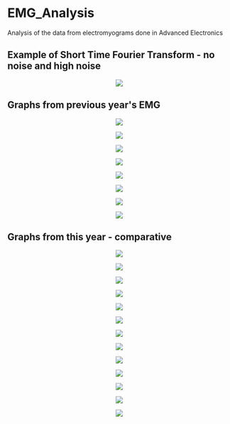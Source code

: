 # EMG_Analysis
Analysis of the data from electromyograms done in Advanced Electronics

## Example of Short Time Fourier Transform - no noise and high noise

<p align="center">
  <img src="Images/stft_example.png"/>
</p>

## Graphs from previous year's EMG

<p align="center">
  <img src="Images/adrianne_graph.png"/>
</p>

<p align="center">
  <img src="Images/irma_graph.png"/>
</p>

<p align="center">
  <img src="Images/jord_graph.png"/>
</p>

<p align="center">
  <img src="Images/marijn_graph.png"/>
</p>

<p align="center">
  <img src="Images/shania_graph.png"/>
</p>

<p align="center">
  <img src="Images/timour_graph.png"/>
</p>

<p align="center">
  <img src="Images/wladimir_graph.png"/>
</p>

<p align="center">
  <img src="Images/zeynep_graph.png"/>
</p>

## Graphs from this year - comparative

<p align="center">
  <img src="Images/EMG1_graph.png"/>
</p>

<p align="center">
  <img src="Images/EMG2_graph.png"/>
</p>

<p align="center">
  <img src="Images/EMG3_graph.png"/>
</p>

<p align="center">
  <img src="Images/EMG4_graph.png"/>
</p>

<p align="center">
  <img src="Images/EMG5_graph.png"/>
</p>

<p align="center">
  <img src="Images/EMG6_graph.png"/>
</p>

<p align="center">
  <img src="Images/EMG7_graph.png"/>
</p>

<p align="center">
  <img src="Images/EMG8_graph.png"/>
</p>

<p align="center">
  <img src="Images/EMG9_graph.png"/>
</p>

<p align="center">
  <img src="Images/EMG10_graph.png"/>
</p>

<p align="center">
  <img src="Images/EMG11_graph.png"/>
</p>

<p align="center">
  <img src="Images/EMG12_graph.png"/>
</p>

<p align="center">
  <img src="Images/EMG13_graph.png"/>
</p>
